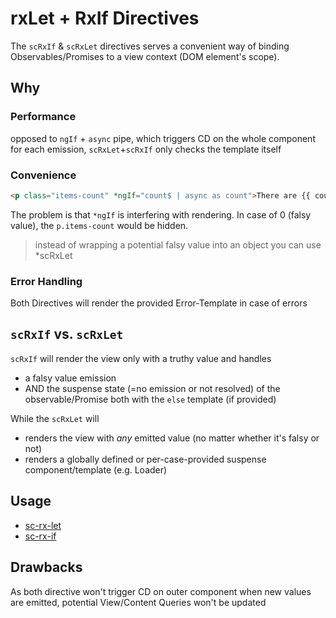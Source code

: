 # rxLet + RxIf Directives
The `scRxIf` & `scRxLet` directives serves a convenient way of binding Observables/Promises to a view context (DOM element's scope).

## Why
### Performance
opposed to `ngIf` + `async` pipe, which triggers CD on the whole component for each emission, `scRxLet`+`scRxIf` only checks the template itself
### Convenience
```html
<p class="items-count" *ngIf="count$ | async as count">There are {{ count }} items</p>
```
The problem is that `*ngIf` is interfering with rendering. In case of 0 (falsy value), the `p.items-count` would be hidden.
> instead of wrapping a potential falsy value into an object you can use *scRxLet

### Error Handling
Both Directives will render the provided Error-Template in case of errors

## `scRxIf` vs. `scRxLet`
`scRxIf` will render the view only with a truthy value and handles
- a falsy value emission
- AND the suspense state (=no emission or not resolved) of the observable/Promise
both with the `else` template (if provided)

While the `scRxLet` will
- renders the view with *any* emitted value (no matter whether it's falsy or not)
- renders a globally defined or per-case-provided suspense component/template (e.g. Loader)

## Usage
- [sc-rx-let](./rx-let.directive.ts)
- [sc-rx-if](./rx-if.directive.ts)

## Drawbacks
As both directive won't trigger CD on outer component when new values are emitted, potential View/Content Queries won't be updated
